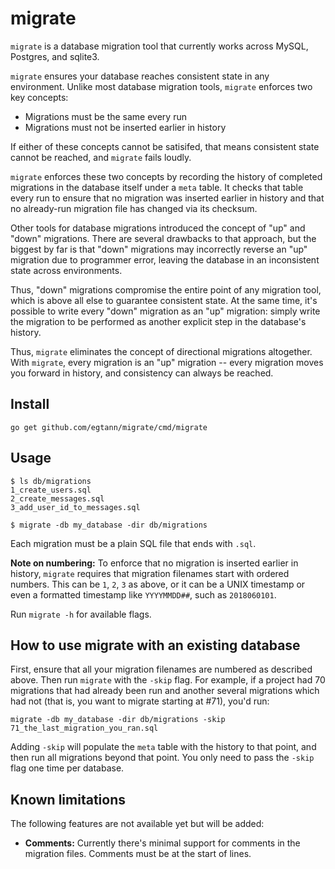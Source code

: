 # migrate

`migrate` is a database migration tool that currently works across MySQL,
Postgres, and sqlite3.

`migrate` ensures your database reaches consistent state in any environment.
Unlike most database migration tools, `migrate` enforces two key concepts:

* Migrations must be the same every run
* Migrations must not be inserted earlier in history

If either of these concepts cannot be satisifed, that means consistent state
cannot be reached, and `migrate` fails loudly.

`migrate` enforces these two concepts by recording the history of completed
migrations in the database itself under a `meta` table. It checks that table
every run to ensure that no migration was inserted earlier in history and that
no already-run migration file has changed via its checksum.

Other tools for database migrations introduced the concept of "up" and "down"
migrations. There are several drawbacks to that approach, but the biggest by
far is that "down" migrations may incorrectly reverse an "up" migration due to
programmer error, leaving the database in an inconsistent state across
environments.

Thus, "down" migrations compromise the entire point of any migration tool,
which is above all else to guarantee consistent state. At the same time, it's
possible to write every "down" migration as an "up" migration: simply write the
migration to be performed as another explicit step in the database's history.

Thus, `migrate` eliminates the concept of directional migrations altogether. With
`migrate`, every migration is an "up" migration -- every migration moves you
forward in history, and consistency can always be reached.

## Install

```
go get github.com/egtann/migrate/cmd/migrate
```

## Usage

```
$ ls db/migrations
1_create_users.sql
2_create_messages.sql
3_add_user_id_to_messages.sql

$ migrate -db my_database -dir db/migrations
```

Each migration must be a plain SQL file that ends with `.sql`.

**Note on numbering:** To enforce that no migration is inserted earlier in
history, `migrate` requires that migration filenames start with ordered
numbers. This can be `1`, `2`, `3` as above, or it can be a UNIX timestamp or
even a formatted timestamp like `YYYYMMDD##`, such as `2018060101`.

Run `migrate -h` for available flags.

## How to use migrate with an existing database

First, ensure that all your migration filenames are numbered as described
above. Then run `migrate` with the `-skip` flag. For example, if a project had
70 migrations that had already been run and another several migrations which
had not (that is, you want to migrate starting at #71), you'd run:

```
migrate -db my_database -dir db/migrations -skip 71_the_last_migration_you_ran.sql
```

Adding `-skip` will populate the `meta` table with the history to that point,
and then run all migrations beyond that point. You only need to pass the
`-skip` flag one time per database.

## Known limitations

The following features are not available yet but will be added:

* **Comments:** Currently there's minimal support for comments in the migration
  files. Comments must be at the start of lines.
